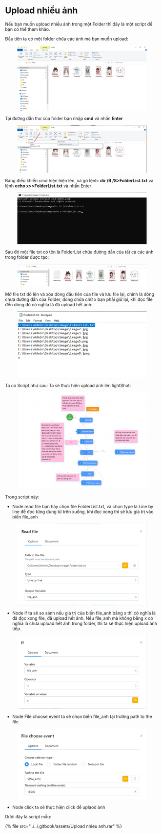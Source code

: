 # Upload nhiều ảnh

Nếu bạn muốn upload nhiều ảnh trong một Folder thì đây là một script để bạn có thể tham khảo.

Đầu tiên ta có một folder chứa các ảnh mà bạn muốn upload:

<figure><img src="../../.gitbook/assets/image (4) (1) (1) (1) (1).png" alt=""><figcaption></figcaption></figure>

Tại đường dẫn thư của folder bạn nhập **cmd** và nhấn **Enter**

<figure><img src="../../.gitbook/assets/image (1) (1) (1) (1) (1) (1) (1) (1) (1) (1) (1) (1) (1) (1) (1) (1) (1) (1) (1) (1) (1) (1).png" alt=""><figcaption></figcaption></figure>

Bảng điều khiển cmd hiện hiện lên, và gõ lệnh:   **dir /B /S>FolderList.txt** và lệnh                          **echo x>>FolderList.txt**   và nhấn Enter

<figure><img src="../../.gitbook/assets/image (2) (1) (1) (1) (1) (1) (1) (1) (1) (1) (1) (1) (1).png" alt=""><figcaption></figcaption></figure>

Sau đó một file txt có tên là FolderList chứa đường dẫn của tất cả các ảnh trong folder được tạo:

<figure><img src="../../.gitbook/assets/image (3) (1) (1) (1) (1) (1).png" alt=""><figcaption></figcaption></figure>

Mở file txt đó lên và xóa dòng đầu tiên của file và lưu file lại, chính là dòng chưa đường dẫn của Folder, dòng chứa chữ x bạn phải giữ lại, khi đọc file đến dòng đó có nghĩa là đã upload hết ảnh:

<figure><img src="../../.gitbook/assets/image (6) (1) (1) (1) (1).png" alt=""><figcaption></figcaption></figure>

Ta có Script như sau: Ta sẽ thực hiện upload ảnh lên lightShot:&#x20;

<figure><img src="../../.gitbook/assets/image (7) (1) (1) (1) (1).png" alt=""><figcaption></figcaption></figure>

Trong script này:

* Node read file bạn hãy chọn file FolderList.txt, và chọn type là Line by line để đọc từng dùng từ trên xuống, khi đọc xong thì sẽ lưu giá trị vào biến file\_anh

<figure><img src="../../.gitbook/assets/image (8) (1) (1) (1) (1).png" alt=""><figcaption></figcaption></figure>

* Node if ta sẽ so sánh nếu giá trị của biến file\_anh bằng x thì có nghĩa là đã đọc xong file, đã upload hết ảnh. Nếu file\_anh mà không bằng x có nghĩa là chưa upload hết ảnh trong folder, thì ta sẽ thực hiện upload ảnh tiếp.

<figure><img src="../../.gitbook/assets/image (9) (1) (1) (1) (1).png" alt=""><figcaption></figcaption></figure>

* Node File choose event ta sẽ chọn biến file\_anh tại trường path to the file

<figure><img src="../../.gitbook/assets/image (11) (1) (1).png" alt=""><figcaption></figcaption></figure>

* Node click ta sẽ thực hiện click để uplaod ảnh

Dưới đây là script mẫu:

{% file src="../../.gitbook/assets/Upload nhieu anh.rar" %}
